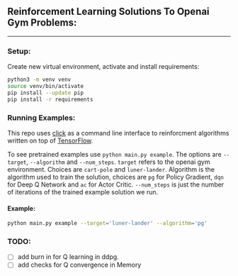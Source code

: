 ## Reinforcement Learning Solutions To Openai Gym Problems:

___


### Setup:

Create new virtual environment, activate and install requirements:

```sh
python3 -m venv venv
source venv/bin/activate
pip install --update pip
pip install -r requirements
```

### Running Examples:

This repo uses [click](https://click.palletsprojects.com/en/7.x/) as a command line interface to reinforcment algorithms written on top of [TensorFlow](https://www.tensorflow.org/).

To see pretrained examples use `python main.py example`. The options are `--target`, `--algorithm` and `--num_steps`. `target` refers to the openai gym environment. Choices are `cart-pole` and `luner-lander`. Algorithm is the algorithm used to train the solution, choices are `pg` for Policy Gradient, `dqn` for Deep Q Network and `ac` for Actor Critic. `--num_steps` is just the number of iterations of the trained example solution we run.

#### Example:

```sh
python main.py example --target='luner-lander' --algorithm='pg'
```


### TODO:
- [ ] add burn in for Q learning in ddpg.
- [ ] add checks for Q convergence in Memory

